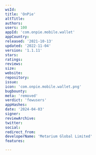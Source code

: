 ```yaml
---
wsId: 
title: 'OnPie'
altTitle: 
authors: 
users: 100
appId: 'com.onpie.mobile.wallet'
appCountry: 
released: '2021-10-13'
updated: '2022-11-04'
version: '1.1.11'
stars: 
ratings: 
reviews: 
size: 
website: 
repository: 
issue: 
icon: 'com.onpie.mobile.wallet.png'
bugbounty: 
meta: 'removed'
verdict: 'fewusers'
appHashes: 
date: '2024-04-03'
signer: 
reviewArchive: 
twitter: 
social: 
redirect_from: 
developerName: 'Metarium Global Limited'
features: 

---
```


